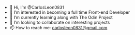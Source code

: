- 👋 Hi, I’m @CarlosLeon0831
- 👀 I’m interested in becoming a full time Front-end Developer
- 🌱 I’m currently learning along with The Odin Project
- 💞️ I’m looking to collaborate on interesting projects
- 📫 How to reach me: carlosleon0831@gmail.com

<!---
CarlosLeon0831/CarlosLeon0831 is a ✨ special ✨ repository because its `README.md` (this file) appears on your GitHub profile.
You can click the Preview link to take a look at your changes.
--->
